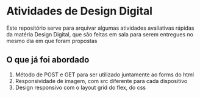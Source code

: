 # Atividades de Design Digital

Este repositório serve para arquivar algumas atividades avaliativas rápidas da matéria Design Digital, que são feitas em sala para serem entregues no mesmo dia em que foram propostas

## O que já foi abordado

1. Método de POST e GET para ser utilizado juntamente ao forms do html
2. Responsividade de imagem, com src diferente para cada dispositivo
3. Design responsivo com o layout grid do flex, do css
